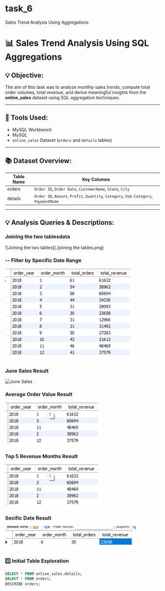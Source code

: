 # task_6
Sales Trend Analysis Using Aggregations

# 📊 Sales Trend Analysis Using SQL Aggregations

## 💡 Objective:
The aim of this task was to analyze monthly sales trends, compute total order volumes, total revenue, and derive meaningful insights from the **online_sales** dataset using SQL aggregation techniques.

---

## 🧰 Tools Used:
- MySQL Workbench
- MySQL  
- `online_sales` Dataset (`orders` and `details` tables)

---

## 📚 Dataset Overview:

| Table Name | Key Columns                                                      |
|------------|------------------------------------------------------------------|
| orders     | `Order ID`, `Order Date`, `CustomerName`, `State`, `City`        |
| details    | `Order ID`, `Amount`, `Profit`, `Quantity`, `Category`, `Sub-Category`, `PaymentMode` |

---

## 💡 Analysis Queries & Descriptions:
### Joining the two tablesdata
![Joining the two tables](./joining the tables.png)

### -- Filter by Specific Date Range
![-- Filter by Specific Date Range](./secific_date_range.png)

### June Sales Result
![June Sales](./screenshots/june_sales.png)

### Average Order Value Result
![Average Order Value](top5_revenue.png)

### Top 5 Revenue Months Result
![Top 5 Revenue Months](top5_revenue.png)

### Secific Date Result
![Specific Date Result](./secific_date.png)


### 1️⃣ **Initial Table Exploration**
```sql
SELECT * FROM online_sales.details;
SELECT * FROM orders;
DESCRIBE orders;

